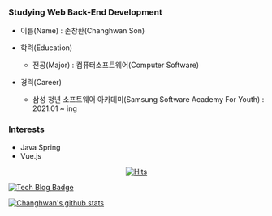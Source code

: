 <!--
**Changhwan-Son/Changhwan-Son** is a ✨ _special_ ✨ repository because its `README.md` (this file) appears on your GitHub profile.

Here are some ideas to get you started:

- 🔭 I’m currently working on ...
- 🌱 I’m currently learning ...
- 👯 I’m looking to collaborate on ...
- 🤔 I’m looking for help with ...
- 💬 Ask me about ...  
- 📫 How to reach me: ... 
- 😄 Pronouns: ...  
- ⚡ Fun fact: ...
-->
### Studying Web Back-End Development 

- 이름(Name) : 손창환(Changhwan Son)

- 학력(Education) 
	- 전공(Major) : 컴퓨터소프트웨어(Computer Software)
	
- 경력(Career)
	- 삼성 청년 소프트웨어 아카데미(Samsung Software Academy For Youth) : 2021.01 ~ ing
	
	
### Interests
- Java Spring 
- Vue.js
 
 
<div align=center>

[![Hits](https://hits.seeyoufarm.com/api/count/incr/badge.svg?url=https%3A%2F%2Fgithub.com%2Fzzsza)](https://hits.seeyoufarm.com) 
	
</div>

[![Tech Blog Badge](http://img.shields.io/badge/-Tech%20blog-black?style=flat-square&logo=github&link=https://hwan.dev/)](https://hwan.dev)


[![Changhwan's github stats](https://github-readme-stats.vercel.app/api?username=Changhwan-Son)](https://github.com/Changhwan-Son/github-readme-stats)
